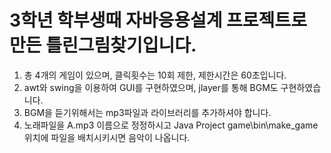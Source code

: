  3학년 학부생때 자바응용설계 프로젝트로 만든 틀린그림찾기입니다.
===

1. 총 4개의 게임이 있으며, 클릭횟수는 10회 제한, 제한시간은 60초입니다.
2. awt와 swing을 이용하여 GUI를 구현하였으며, jlayer를 통해 BGM도 구현하였습니다.
3. BGM을 듣기위해서는 mp3파일과 라이브러리를 추가하셔야 합니다.
4. 노래파일을 A.mp3 이름으로 정정하시고 Java Project game\bin\make_game 위치에 파일을 배치시키시면 음악이 나옵니다.
